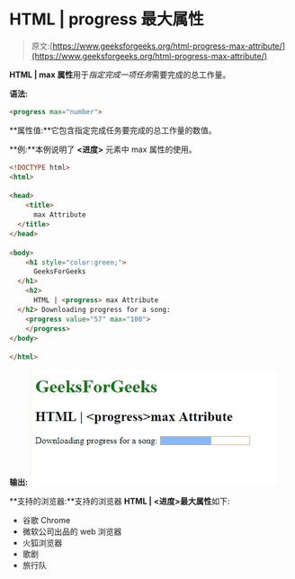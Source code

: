 # HTML | progress 最大属性

> 原文:[https://www.geeksforgeeks.org/html-progress-max-attribute/](https://www.geeksforgeeks.org/html-progress-max-attribute/)

**HTML | max 属性**用于*指定完成一项任务*需要完成的总工作量。

**语法:**

```html
<progress max="number">
```

**属性值:**它包含指定完成任务要完成的总工作量的数值。

**例:**本例说明了 **<进度>** 元素中 max 属性的使用。

```html
<!DOCTYPE html>
<html>

<head>
    <title>
      max Attribute
  </title>
</head>

<body>
    <h1 style="color:green;">
      GeeksForGeeks
  </h1>
    <h2>
      HTML | <progress> max Attribute
  </h2> Downloading progress for a song:
    <progress value="57" max="100">
    </progress>
</body>

</html>
```

**输出:**
![](img/3d1be91dd1262812dd9603884a030a68.png)

**支持的浏览器:**支持的浏览器 **HTML | <进度>最大属性**如下:

*   谷歌 Chrome
*   微软公司出品的 web 浏览器
*   火狐浏览器
*   歌剧
*   旅行队
